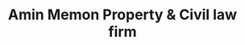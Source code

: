 ---
title: "Amin Memon Property & Civil law firm"
url: /karachi/amin-memon-property-and-civil-law-firm/
shop: shop
---